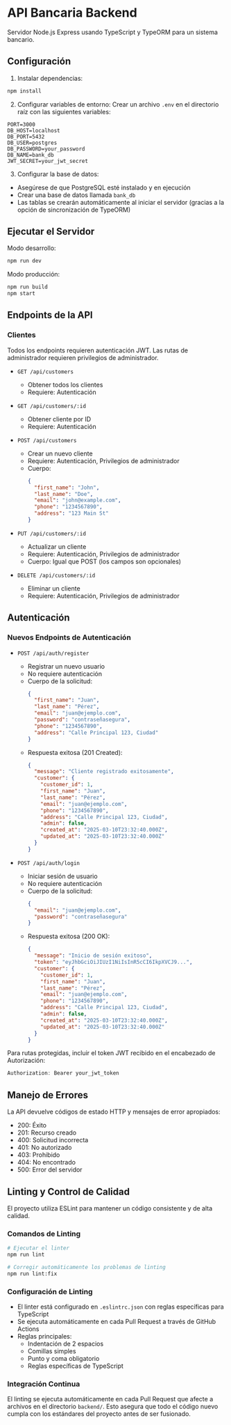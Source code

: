 # API Bancaria Backend

Servidor Node.js Express usando TypeScript y TypeORM para un sistema bancario.

## Configuración

1. Instalar dependencias:
```bash
npm install
```

2. Configurar variables de entorno:
Crear un archivo `.env` en el directorio raíz con las siguientes variables:
```
PORT=3000
DB_HOST=localhost
DB_PORT=5432
DB_USER=postgres
DB_PASSWORD=your_password
DB_NAME=bank_db
JWT_SECRET=your_jwt_secret
```

3. Configurar la base de datos:
- Asegúrese de que PostgreSQL esté instalado y en ejecución
- Crear una base de datos llamada `bank_db`
- Las tablas se crearán automáticamente al iniciar el servidor (gracias a la opción de sincronización de TypeORM)

## Ejecutar el Servidor

Modo desarrollo:
```bash
npm run dev
```

Modo producción:
```bash
npm run build
npm start
```

## Endpoints de la API

### Clientes

Todos los endpoints requieren autenticación JWT. Las rutas de administrador requieren privilegios de administrador.

- `GET /api/customers`
  - Obtener todos los clientes
  - Requiere: Autenticación

- `GET /api/customers/:id`
  - Obtener cliente por ID
  - Requiere: Autenticación

- `POST /api/customers`
  - Crear un nuevo cliente
  - Requiere: Autenticación, Privilegios de administrador
  - Cuerpo:
    ```json
    {
      "first_name": "John",
      "last_name": "Doe",
      "email": "john@example.com",
      "phone": "1234567890",
      "address": "123 Main St"
    }
    ```

- `PUT /api/customers/:id`
  - Actualizar un cliente
  - Requiere: Autenticación, Privilegios de administrador
  - Cuerpo: Igual que POST (los campos son opcionales)

- `DELETE /api/customers/:id`
  - Eliminar un cliente
  - Requiere: Autenticación, Privilegios de administrador

## Autenticación

### Nuevos Endpoints de Autenticación

- `POST /api/auth/register`
  - Registrar un nuevo usuario
  - No requiere autenticación
  - Cuerpo de la solicitud:
    ```json
    {
      "first_name": "Juan",
      "last_name": "Pérez",
      "email": "juan@ejemplo.com",
      "password": "contraseñasegura",
      "phone": "1234567890",
      "address": "Calle Principal 123, Ciudad"
    }
    ```
  - Respuesta exitosa (201 Created):
    ```json
    {
      "message": "Cliente registrado exitosamente",
      "customer": {
        "customer_id": 1,
        "first_name": "Juan",
        "last_name": "Pérez",
        "email": "juan@ejemplo.com",
        "phone": "1234567890",
        "address": "Calle Principal 123, Ciudad",
        "admin": false,
        "created_at": "2025-03-10T23:32:40.000Z",
        "updated_at": "2025-03-10T23:32:40.000Z"
      }
    }
    ```

- `POST /api/auth/login`
  - Iniciar sesión de usuario
  - No requiere autenticación
  - Cuerpo de la solicitud:
    ```json
    {
      "email": "juan@ejemplo.com",
      "password": "contraseñasegura"
    }
    ```
  - Respuesta exitosa (200 OK):
    ```json
    {
      "message": "Inicio de sesión exitoso",
      "token": "eyJhbGciOiJIUzI1NiIsInR5cCI6IkpXVCJ9...",
      "customer": {
        "customer_id": 1,
        "first_name": "Juan",
        "last_name": "Pérez",
        "email": "juan@ejemplo.com",
        "phone": "1234567890",
        "address": "Calle Principal 123, Ciudad",
        "admin": false,
        "created_at": "2025-03-10T23:32:40.000Z",
        "updated_at": "2025-03-10T23:32:40.000Z"
      }
    }
    ```

Para rutas protegidas, incluir el token JWT recibido en el encabezado de Autorización:
```javascript
Authorization: Bearer your_jwt_token
```

## Manejo de Errores

La API devuelve códigos de estado HTTP y mensajes de error apropiados:

- 200: Éxito
- 201: Recurso creado
- 400: Solicitud incorrecta
- 401: No autorizado
- 403: Prohibido
- 404: No encontrado
- 500: Error del servidor

## Linting y Control de Calidad

El proyecto utiliza ESLint para mantener un código consistente y de alta calidad.

### Comandos de Linting

```bash
# Ejecutar el linter
npm run lint

# Corregir automáticamente los problemas de linting
npm run lint:fix
```

### Configuración de Linting

- El linter está configurado en `.eslintrc.json` con reglas específicas para TypeScript
- Se ejecuta automáticamente en cada Pull Request a través de GitHub Actions
- Reglas principales:
  - Indentación de 2 espacios
  - Comillas simples
  - Punto y coma obligatorio
  - Reglas específicas de TypeScript

### Integración Continua

El linting se ejecuta automáticamente en cada Pull Request que afecte a archivos en el directorio `backend/`. Esto asegura que todo el código nuevo cumpla con los estándares del proyecto antes de ser fusionado.
